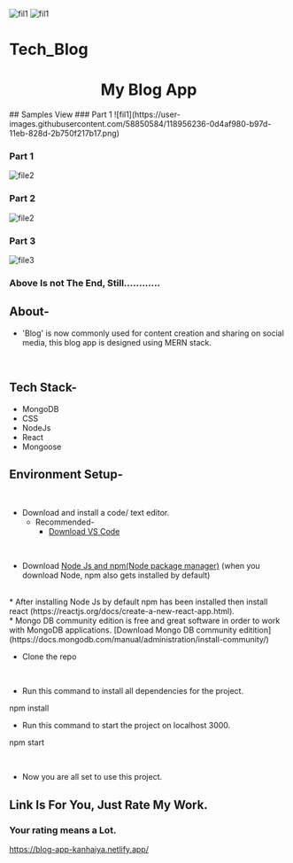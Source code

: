 ![fil1](https://user-images.githubusercontent.com/58850584/118956766-877b7e00-b97d-11eb-8d96-e4cfd3b7fa9c.png)
![fil1](https://user-images.githubusercontent.com/58850584/118956798-8d715f00-b97d-11eb-863d-ee1dec6d49b8.png)
# Tech_Blog
 <div align="center">
  <h1>My Blog App</h1>
  
 
</div>
 ## Samples View
  ### Part 1
![fil1](https://user-images.githubusercontent.com/58850584/118956236-0d4af980-b97d-11eb-828d-2b750f217b17.png)

 ### Part 1
![file2](https://user-images.githubusercontent.com/58850584/118956307-1b991580-b97d-11eb-8d2f-7c1125e8a6c5.png)

 ### Part 2
![file2](https://user-images.githubusercontent.com/58850584/118956348-25227d80-b97d-11eb-9689-ea3847b11f82.png)

 ### Part 3
![file3](https://user-images.githubusercontent.com/58850584/118956374-29e73180-b97d-11eb-8e03-8ed319ff16e4.png)

### Above Is not The End, Still............
## About-
- 'Blog' is now commonly used for content creation and sharing on social media, this blog app is designed using MERN stack.
<br/>


## Tech Stack-
- MongoDB
- CSS
- NodeJs
- React
- Mongoose

## Environment Setup-


<br/>

* Download and install a code/ text editor.
    - Recommended-
        - [Download VS Code](https://code.visualstudio.com/download)
       
<br/>

* Download [Node Js and npm(Node package manager)](https://nodejs.org/en/) (when you download Node, npm also gets installed by default)
<br/>
* After installing Node Js by default npm has been installed then install react (https://reactjs.org/docs/create-a-new-react-app.html).
<br/>
* Mongo DB community edition is free and great software in order to work with MongoDB applications. [Download Mongo DB community editition](https://docs.mongodb.com/manual/administration/install-community/)
<br/>

* Clone the repo

<br/>

* Run this command to install all dependencies for the project.

npm install
<br/>


* Run this command to start the project on localhost 3000.

npm start

<br/>






* Now you are all set to use this project.
## Link Is For You, Just Rate My Work.
### Your rating means a Lot.
https://blog-app-kanhaiya.netlify.app/
